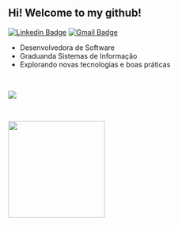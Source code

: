 ## Hi! Welcome to my github!

[![Linkedin Badge](https://img.shields.io/badge/-LinkedIn-000000?style=flat-square&logo=linkedin&logoColor=white&link=https://br.linkedin.com/in/ribbeiroana)](https://br.linkedin.com/in/ribbeiroana)
[![Gmail Badge](https://img.shields.io/badge/-anapribbeiro@gmail.com-000000?style=flat-square&logo=Gmail&logoColor=white&link=mailto:contato@fernandakipper.com)](mailto:anapribbeiro@gmail.com)



- Desenvolvedora de Software
- Graduanda Sistemas de Informação
- Explorando novas tecnologias e boas práticas
  



<br>
<p align="left">
  <a href="https://skillicons.dev">
    <img src="https://skillicons.dev/icons?i=git,mysql,mongodb,js,nodejs,ts,react,postman,linux" />
  </a>
</p>

<br>
<p align="left">
   <img height="195px" src="https://github-readme-stats.vercel.app/api/top-langs/?username=ribbeiroana&layout=compact&hide_border=true&title_color=ffffff&text_color=ffffff&bg_color=1C1C1C" />
</p>
